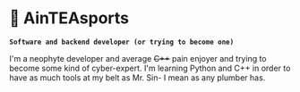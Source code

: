 # 🗿 AinTEAsports
**`Software and backend developer (or trying to become one)`**

<p align="left">
I'm a neophyte developer and average <s>C++</s> pain enjoyer and trying to become some kind of cyber-expert. I'm learning Python and C++ in order to have as much tools at my belt as Mr. Sin- I mean as any plumber has.
</p>
<!-- ### Hi there 👋 -->

<!--
**AinTEAsports/AinTEAsports** is a ✨ _special_ ✨ repository because its `README.md` (this file) appears on your GitHub profile.

Here are some ideas to get you started:

- 🔭 I’m currently working on ...
- 🌱 I’m currently learning ...
- 👯 I’m looking to collaborate on ...
- 🤔 I’m looking for help with ...
- 💬 Ask me about ...
- 📫 How to reach me: ...
- 😄 Pronouns: ...
- ⚡ Fun fact: ...
-->
